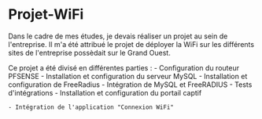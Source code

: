 # Projet-WiFi

Dans le cadre de mes études, je devais réaliser un projet au sein de l'entreprise. Il m'a été attribué le projet de déployer la WiFi sur les différents sites de l'entreprise possèdait sur le Grand Ouest.

Ce projet a été divisé en différentes parties :
    - Configuration du routeur PFSENSE
    - Installation et configuration du serveur MySQL
    - Installation et configuration de FreeRadius
    - Intégration de MySQL et FreeRADIUS
    - Tests d'intégrations
    - Installation et configuration du portail captif

    - Intégration de l'application "Connexion WiFi"
